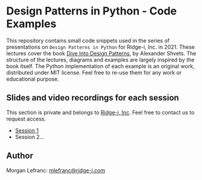 # Design Patterns in Python - Code Examples

This repository contains small code snippets used in the series of presentations on `Design Patterns in Python` for Ridge-i, Inc. in 2021.
These lectures cover the book [Dive Into Design Patterns](https://www.goodreads.com/en/book/show/43125355-dive-into-design-patterns#:~:text=The%20book%20Dive%20Into%20Design,applying%20one%20of%20the%20patterns.), by Alexander Shvets. The structure of the lectures, diagrams and examples are largely inspired by the book itself.
The Python implementation of each example is an original work, distributed under MIT license.
Feel free to re-use them for any work or educational purpose.

## Slides and video recordings for each session
This section is private and belongs to [Ridge-i, Inc](https://ridge-i.com/). Feel free to contact us to request access.

- [Session 1](https://drive.google.com/drive/u/0/folders/1hqt7IeOiNBN0u5FzCChu5RyoTgkCLYgI)
- Session 2...

## Author

Morgan Lefranc: mlefranc@ridge-i.com
